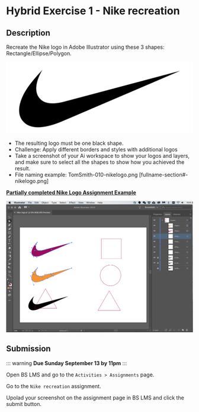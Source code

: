 # Hybrid Exercise 1 - Nike recreation

## Description

Recreate the Nike logo in Adobe Illustrator using these 3 shapes: Rectangle/Ellipse/Polygon.

<img src="../assets/1-nikelogo.png" alt="Nike Logo">

- The resulting logo must be one black shape. 
- Challenge: Apply different borders and styles with additional logos
- Take a screenshot of your Ai workspace to show your logos and layers, and make sure to select all the shapes to show how you achieved the result.
- File naming example: TomSmith-010-nikelogo.png [fullname-section#-nikelogo.png]

**[Partially completed Nike Logo Assignment Example](./1-example-nikelogos.png)**

<img src="../assets/1-example-nikelogos.png" alt="Partially completed Nike Logo Assignment Example">

## Submission

::: warning
**Due Sunday September 13 by 11pm**
:::

Open BS LMS and go to the `Activities > Assignments` page.

Go to the `Nike recreation` assignment.

Upolad your screenshot on the assignment page in BS LMS and click the submit button.

